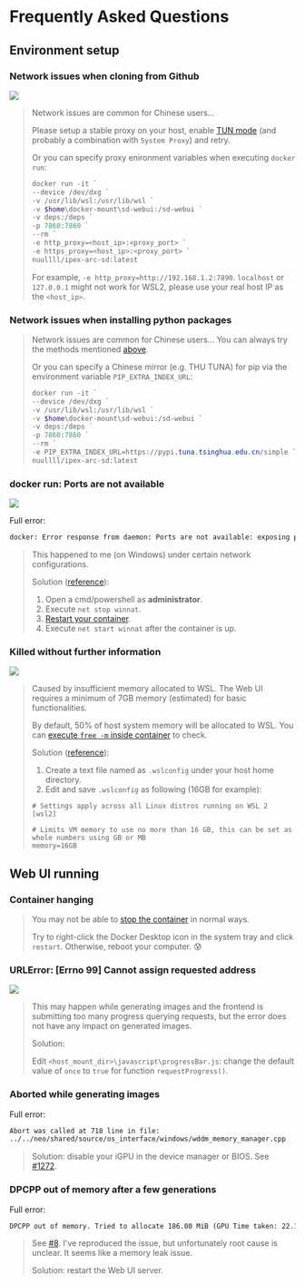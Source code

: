 # Frequently Asked Questions

## Environment setup

### Network issues when cloning from Github

![](/assets/github-connection-443.jpg)

> Network issues are common for Chinese users...
>
> Please setup a stable proxy on your host, enable [TUN mode](https://docs.cfw.lbyczf.com/contents/tun.html) (and probably a combination with `System Proxy`) and retry.
>
> Or you can specify proxy enironment variables when executing `docker run`:
> 
> ```powershell
> docker run -it `
> --device /dev/dxg `
> -v /usr/lib/wsl:/usr/lib/wsl `
> -v $home\docker-mount\sd-webui:/sd-webui `
> -v deps:/deps `
> -p 7860:7860 `
> --rm `
> -e http_proxy=<host_ip>:<proxy_port> `
> -e https_proxy=<host_ip>:<proxy_port> `
> nuullll/ipex-arc-sd:latest
> ```
> 
> For example, `-e http_proxy=http://192.168.1.2:7890`. `localhost` or `127.0.0.1` might not work for WSL2, please use your real host IP as the `<host_ip>`.

### Network issues when installing python packages

> Network issues are common for Chinese users... You can always try the methods mentioned [above](#network-issues-when-cloning-from-github).
>
> Or you can specify a Chinese mirror (e.g. THU TUNA) for pip via the environment variable `PIP_EXTRA_INDEX_URL`:
>
> ```powershell
> docker run -it `
> --device /dev/dxg `
> -v /usr/lib/wsl:/usr/lib/wsl `
> -v $home\docker-mount\sd-webui:/sd-webui `
> -v deps:/deps `
> -p 7860:7860 `
> --rm `
> -e PIP_EXTRA_INDEX_URL=https://pypi.tuna.tsinghua.edu.cn/simple `
> nuullll/ipex-arc-sd:latest
> ```

### docker run: Ports are not available

![](/assets/port-not-available.png)

Full error:

```txt
docker: Error response from daemon: Ports are not available: exposing port TCP 0.0.0.0:7860 -> 0.0.0.0: listen tcp 0.0.0.0:7860: bind: An attempt was made to access a socket in a way forbidden by its access permissions.
```

> This happened to me (on Windows) under certain network configurations.
>
> Solution ([reference](https://github.com/docker/for-win/issues/9272#issuecomment-776225866)):
> 1. Open a cmd/powershell as **administrator**.
> 2. Execute `net stop winnat`.
> 3. [Restart your container](getting-started.md#restart-container).
> 4. Execute `net start winnat` after the container is up.

### Killed without further information

![](/assets/killed.jpg)

> Caused by insufficient memory allocated to WSL. The Web UI requires a minimum of 7GB memory (estimated) for basic functionalities.
>
> By default, 50% of host system memory will be allocated to WSL. You can [execute `free -m` inside container](getting-started.md#open-another-terminal-for-a-running-container) to check.
>
> Solution ([reference](https://learn.microsoft.com/en-us/answers/questions/1296124/how-to-increase-memory-and-cpu-limits-for-wsl2-win)):
> 1. Create a text file named as `.wslconfig` under your host home directory.
> 2. Edit and save `.wslconfig` as following (16GB for example):
> 
> ```.wslconfig
> # Settings apply across all Linux distros running on WSL 2
> [wsl2]
> 
> # Limits VM memory to use no more than 16 GB, this can be set as whole numbers using GB or MB
> memory=16GB
> ```

## Web UI running

### Container hanging

> You may not be able to [stop the container](getting-started.md#stop-container) in normal ways.
>
> Try to right-click the Docker Desktop icon in the system tray and click `restart`. Otherwise, reboot your computer. :cold_sweat:

### URLError: [Errno 99] Cannot assign requested address

![](/assets/urlerror.png)

> This may happen while generating images and the frontend is submitting too many progress querying requests, but the error does not have any impact on generated images.
>
> Solution:
>
> Edit `<host_mount_dir>\javascript\progressBar.js`: change the default value of `once` to `true` for function `requestProgress()`.

### Aborted while generating images

Full error:

```txt
Abort was called at 718 line in file:
../../neo/shared/source/os_interface/windows/wddm_memory_manager.cpp
```

> Solution: disable your iGPU in the device manager or BIOS. See [#1272](https://github.com/vladmandic/automatic/issues/1272).

### DPCPP out of memory after a few generations

Full error:

```txt
DPCPP out of memory. Tried to allocate 186.00 MiB (GPU Time taken: 22.18s | GPU active 3754 MB reserved 3888 MB | System peak 3754 MB total 13005 MB
```

> See [#8](https://github.com/Nuullll/ipex-sd-docker-for-arc-gpu/issues/8). I've reproduced the issue, but unfortunately root cause is unclear. It seems like a memory leak issue.
>
> Solution: restart the Web UI server.

